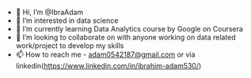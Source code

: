 - 👋 Hi, I’m @IbraAdam
- 👀 I’m interested in data science
- 🌱 I’m currently learning Data Analytics course by Google on Coursera
- 💞️ I’m looking to collaborate on with anyone working on data related work/project to develop my skills
- 📫 How to reach me - adam0542187@gmail.com or via linkedin(https://www.linkedin.com/in/ibrahim-adam530/)

<!---
IbraAdam/IbraAdam is a ✨ special ✨ repository because its `README.md` (this file) appears on your GitHub profile.
You can click the Preview link to take a look at your changes.
--->
